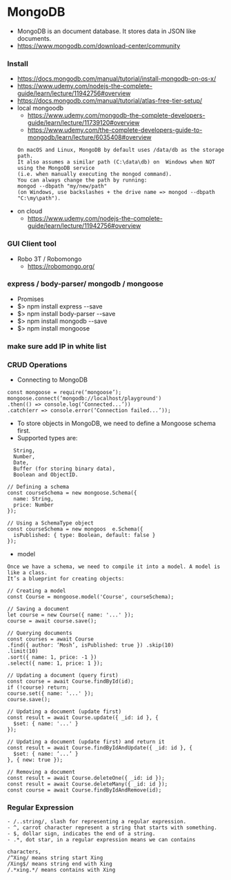# MongoDB
- MongoDB is an document database. It stores data in JSON like documents.
- https://www.mongodb.com/download-center/community
### Install 
- https://docs.mongodb.com/manual/tutorial/install-mongodb-on-os-x/
- https://www.udemy.com/nodejs-the-complete-guide/learn/lecture/11942756#overview
- https://docs.mongodb.com/manual/tutorial/atlas-free-tier-setup/
- local mongoodb 
  - https://www.udemy.com/mongodb-the-complete-developers-guide/learn/lecture/11739120#overview
  - https://www.udemy.com/the-complete-developers-guide-to-mongodb/learn/lecture/6035408#overview
  ```
  On macOS and Linux, MongoDB by default uses /data/db as the storage path. 
  It also assumes a similar path (C:\data\db) on  Windows when NOT using the MongoDB service 
  (i.e. when manually executing the mongod command).
  You can always change the path by running:
  mongod --dbpath "my/new/path" 
  (on Windows, use backslashes + the drive name => mongod --dbpath "C:\my\path").
  ```
- on cloud
  - https://www.udemy.com/nodejs-the-complete-guide/learn/lecture/11942756#overview
### GUI Client tool 
- Robo 3T / Robomongo
  - https://robomongo.org/
### express / body-parser/ mongodb / mongoose
- Promises
- $> npm install express --save
- $> npm install body-parser --save
- $> npm install mongodb --save
- $> npm install mongoose
### make sure add IP in white list
### CRUD Operations
- Connecting to MongoDB
```
const mongoose = require(‘mongoose’); 
mongoose.connect(‘mongodb://localhost/playground')
.then(() => console.log(‘Connected...’))
.catch(err => console.error(‘Connection failed...’));

```
- To store objects in MongoDB, we need to define a Mongoose schema first.
- Supported types are: 
```
  String, 
  Number, 
  Date, 
  Buffer (for storing binary data), 
  Boolean and ObjectID.
```
```
// Defining a schema
const courseSchema = new mongoose.Schema({ 
  name: String,
  price: Number 
});

// Using a SchemaType object
const courseSchema = new mongoos  e.Schema({ 
  isPublished: { type: Boolean, default: false }
});
```
- model
```
Once we have a schema, we need to compile it into a model. A model is like a class. 
It’s a blueprint for creating objects:

// Creating a model
const Course = mongoose.model('Course', courseSchema);

```
```
// Saving a document
let course = new Course({ name: '...' }); 
course = await course.save();

// Querying documents
const courses = await Course
.find({ author: ‘Mosh’, isPublished: true }) .skip(10)
.limit(10)
.sort({ name: 1, price: -1 })
.select({ name: 1, price: 1 });

// Updating a document (query first)
const course = await Course.findById(id); 
if (!course) return;
course.set({ name: '...' });
course.save();

// Updating a document (update first)
const result = await Course.update({ _id: id }, {
  $set: { name: '...' }
});

// Updating a document (update first) and return it
const result = await Course.findByIdAndUpdate({ _id: id }, {
  $set: { name: ‘...’ }
}, { new: true });

// Removing a document
const result = await Course.deleteOne({ _id: id }); 
const result = await Course.deleteMany({ _id: id }); 
const course = await Course.findByIdAndRemove(id);
```
### Regular Expression
```
- /..string/, slash for representing a regular expression.
- ^, carrot character represent a string that starts with something.
- $, dollar sign, indicates the end of a string. 
- .*, dot star, in a regular expression means we can contains

characters, 
/^Xing/ means string start Xing
/Xing$/ means string end with Xing
/.*xing.*/ means contains with Xing

```
